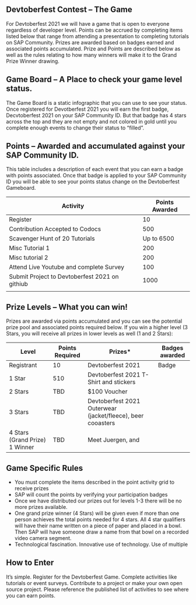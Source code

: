 ## Devtoberfest Contest – The Game
For Devtoberfest 2021 we will have a game that is open to everyone regardless of developer level.  Points can be accrued by completing items listed below that range from attending a presentation to completing tutorials on SAP Community. Prizes are awarded based on badges earned and associated points accumulated.  Prize and Points are described below as well as the rules relating to how many winners will make it to the Grand Prize Winner drawing.

## Game Board – A Place to check your game level status.
The Game Board is a static infographic that you can use to see your status.  Once registered for Devotberfest 2021 you will earn the first badge, Decvtoberfest 2021 on your SAP Community ID. But that badge has 4 stars across the top and they are not empty and not colored in gold until you complete enough events to change their status to “filled”.  

## Points – Awarded and accumulated against your SAP Community ID.
This table includes a description of each event that you can earn a badge with points associated.  Once that badge is applied to your SAP Community ID you will be able to see your points status change on the Devtoberfest Gameboard.


| Activity	| Points Awarded |
|---|---|
| Register	| 10 |
|Contribution Accepted to Codocs |	500 |
|Scavenger Hunt of 20 Tutorials <link> |	Up to 6500 |
|Misc Tutorial 1	| 200 |
|Misc tutorial 2	| 200 |
|Attend Live Youtube and complete Survey | 100 |
|Submit Project to Devtoberfest 2021 on githiub	| 1000 |
| | |	

## Prize Levels – What you can win!
Prizes are awarded via points accumulated and you can see the potential prize pool and associated points required below.  If you win a higher level (3 Stars, you will receive all prizes in lower levels as well (1 and 2 Stars):

| Level	| Points Required	| Prizes*	| Badges awarded |
|---|---|---|---|
|Registrant	| 10	| Devtoberfest 2021 | Badge	| Devtoberfest 2021 |
|1 Star	| 510	| Devtoberfest 2021 T-Shirt and stickers |	
|2 Stars | TBD | $100 Voucher |	
|3 Stars | TBD| Devtoberfest 2021 Outerwear  (jacket/fleece), beer cooasters |
|4 Stars (Grand Prize) 1 Winner	| TBD|	Meet Juergen,	and |



## Game Specific Rules
* You must complete the items described in the point activity grid to receive prizes
* SAP will count the points by verifying your participation badges
* Once we have distributed our prizes out for levels 1-3 there will be no more prizes available.
* One grand prize winner (4 Stars) will be given even if more than one person achieves the total points needed for 4 stars.  All 4 star qualifiers will have their name written on a piece of paper and placed in a bowl. Then SAP will have someone draw a name from that bowl on a recorded video camera segment.
* Technological fascination. Innovative use of technology. Use of multiple 

## How to Enter
It’s simple.  Register for the Devtoberfest Game.  Complete activities like tutorials or event surveys.  Contribute to a project or make your own open source project.  Please reference the published list of activities to see where you can earn points.

